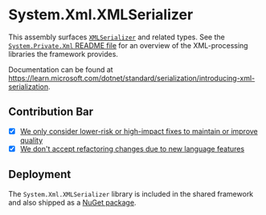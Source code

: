 # System.Xml.XMLSerializer
This assembly surfaces [`XMLSerializer`](https://learn.microsoft.com/dotnet/api/system.xml.serialization.xmlserializer) and related types. See the [`System.Private.Xml` README file](../System.Private.Xml/README.md) for an overview of the XML-processing libraries the framework provides.

Documentation can be found at https://learn.microsoft.com/dotnet/standard/serialization/introducing-xml-serialization.

## Contribution Bar
- [x] [We only consider lower-risk or high-impact fixes to maintain or improve quality](../../libraries/README.md#primary-bar)
- [x] [We don't accept refactoring changes due to new language features](../../libraries/README.md#secondary-bars)

## Deployment
The `System.Xml.XMLSerializer` library is included in the shared framework and also shipped as a [NuGet package](https://www.nuget.org/packages/System.Xml.XMLSerializer).